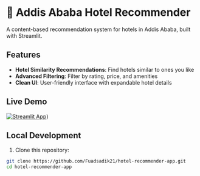 # 🏨 Addis Ababa Hotel Recommender

A content-based recommendation system for hotels in Addis Ababa, built with Streamlit.

## Features

- **Hotel Similarity Recommendations**: Find hotels similar to ones you like
- **Advanced Filtering**: Filter by rating, price, and amenities
- **Clean UI**: User-friendly interface with expandable hotel details

## Live Demo

[![Streamlit App](https://static.streamlit.io/badges/streamlit_badge_black_white.svg)](https://addis-hotel-recommender-app.streamlit.app/))

## Local Development

1. Clone this repository:
```bash
git clone https://github.com/Fuadsadik21/hotel-recommender-app.git
cd hotel-recommender-app
